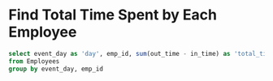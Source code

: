 # Find Total Time Spent by Each Employee

```sql
select event_day as 'day', emp_id, sum(out_time - in_time) as 'total_time'
from Employees
group by event_day, emp_id
```
